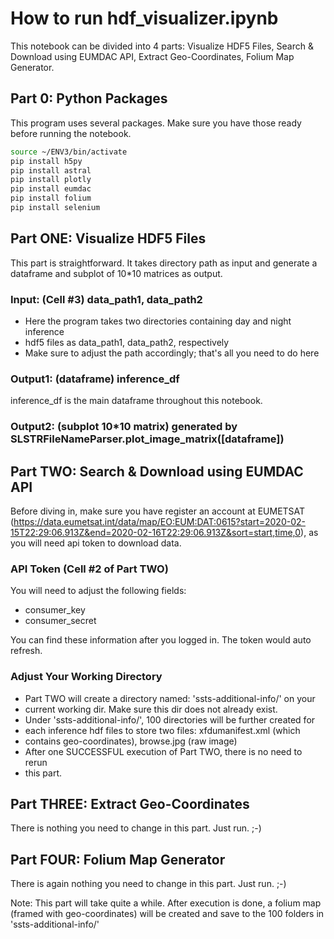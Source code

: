 # How to run hdf_visualizer.ipynb

This notebook can be divided into 4 parts: Visualize HDF5 Files, 
Search & Download using EUMDAC API, Extract Geo-Coordinates, Folium Map 
Generator.

## Part 0: Python Packages

This program uses several packages. Make sure you have those ready before 
running the notebook.

```bash
source ~/ENV3/bin/activate
pip install h5py
pip install astral
pip install plotly
pip install eumdac
pip install folium
pip install selenium
```

## Part ONE: Visualize HDF5 Files

This part is straightforward. It takes directory path as input and generate a 
dataframe and subplot of 10*10 matrices as output.

### Input: (Cell #3) data_path1, data_path2

* Here the program takes two directories containing day and night inference 
* hdf5 files as data_path1, data_path2, respectively
* Make sure to adjust the path accordingly; that's all you need to do here

### Output1: (dataframe) inference_df

inference_df is the main dataframe throughout this notebook.

### Output2: (subplot 10*10 matrix) generated by SLSTRFileNameParser.plot_image_matrix([dataframe])



## Part TWO: Search & Download using EUMDAC API

Before diving in, make sure you have register an account at EUMETSAT (https://data.eumetsat.int/data/map/EO:EUM:DAT:0615?start=2020-02-15T22:29:06.913Z&end=2020-02-16T22:29:06.913Z&sort=start,time,0), as you will need api token to download data.

### API Token (Cell #2 of Part TWO)

You will need to adjust the following fields:

* consumer_key
* consumer_secret

You can find these information after you logged in.
The token would auto refresh.

### Adjust Your Working Directory

* Part TWO will create a directory named: 'ssts-additional-info/' on your 
* current working dir. Make sure this dir does not already exist.
* Under 'ssts-additional-info/', 100 directories will be further created for 
* each inference hdf files to store two files: xfdumanifest.xml (which 
* contains geo-coordinates), browse.jpg (raw image)
* After one SUCCESSFUL execution of Part TWO, there is no need to rerun 
* this part. 

## Part THREE: Extract Geo-Coordinates

There is nothing you need to change in this part. Just run. ;-)

## Part FOUR: Folium Map Generator

There is again nothing you need to change in this part. Just run. ;-)

Note: This part will take quite a while.
After execution is done, a folium map (framed with geo-coordinates) will be 
created and save to the 100 folders in 'ssts-additional-info/'